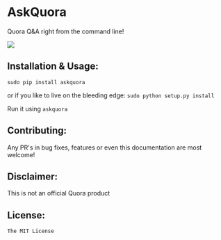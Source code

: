 # AskQuora

Quora Q&amp;A right from the command line!

<img src="http://i.imgur.com/Bu7AXPA.png">

## Installation & Usage:

`sudo pip install askquora`

or if you like to live on the bleeding edge: `sudo python setup.py install`

Run it using `askquora`

## Contributing:

Any PR's in bug fixes, features or even this documentation are most welcome!

## Disclaimer:

This is not an official Quora product

## License:

`The MIT License`
